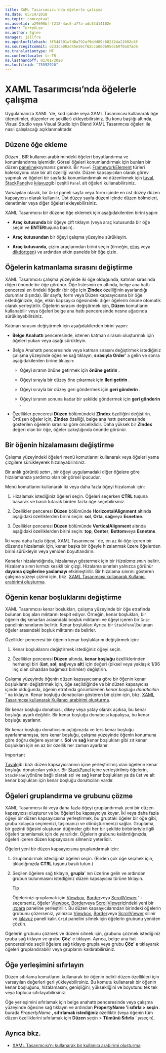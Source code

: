 ```yaml
---
title: XAML Tasarımcısı'nda öğelerle çalışma
ms.date: 05/14/2018
ms.topic: conceptual
ms.assetid: a29690bf-f212-4ac6-a77a-adc53d14102e
author: TerryGLee
ms.author: tglee
manager: jillfra
ms.openlocfilehash: 3f544501a7d8a792af9ddd89c682324a21002c4f
ms.sourcegitcommit: d233ca00ad45e50cf62cca0d0b95dc69f0a87ad6
ms.translationtype: MT
ms.contentlocale: tr-TR
ms.lasthandoff: 01/01/2020
ms.locfileid: "75592926"
---
```

# <a name="work-with-elements-in-xaml-designer"></a>XAML Tasarımcısı’nda öğelerle çalışma

Uygulamanıza XAML 'de, kod içinde veya XAML Tasarımcısı kullanarak öğe (denetimler, düzenler ve şekiller) ekleyebilirsiniz. Bu konu başlığı altında, Visual Studio veya Visual Studio için Blend XAML Tasarımcısı öğeleri ile nasıl çalışılacağı açıklanmaktadır.

## <a name="add-an-element-to-a-layout"></a>Düzene öğe ekleme

*Düzen* , BIR kullanıcı arabirimindeki öğeleri boyutlandırma ve konumlandırma işlemidir. Görsel öğeleri konumlandırmak için bunları bir düzen [paneline](xref:Windows.UI.Xaml.Controls.Panel)koymanız gerekir. Bir `Panel` [FrameworkElement](xref:Windows.UI.Xaml.FrameworkElement) türleri koleksiyonu olan bir alt özelliği vardır. Düzen kapsayıcıları olarak görev yapmak ve öğeleri bir sayfada konumlandırmak ve düzenlemek için [tuval](xref:Windows.UI.Xaml.Controls.Canvas), [StackPanel](xref:Windows.UI.Xaml.Controls.StackPanel)ve [kılavuz](xref:Windows.UI.Xaml.Controls.Grid)gibi çeşitli `Panel` alt öğeleri kullanabilirsiniz.

Varsayılan olarak, bir `Grid` paneli sayfa veya form içinde en üst düzey düzen kapsayıcısı olarak kullanılır. Üst düzey sayfa düzeni içinde düzen bölmeleri, denetimler veya diğer öğeleri ekleyebilirsiniz.

XAML Tasarımcısı bir düzene öğe eklemek için aşağıdakilerden birini yapın:

- **Araç kutusunda** bir öğeye çift tıklayın (veya araç kutusunda bir öğe seçin ve **ENTER**tuşuna basın).

- **Araç kutusundan** bir öğeyi çalışma yüzeyine sürükleyin.

- **Araç kutusunda**, çizim araçlarından birini seçin (örneğin, [elips](xref:Windows.UI.Xaml.Shapes.Ellipse) veya [dikdörtgen](xref:Windows.UI.Xaml.Shapes.Rectangle)) ve ardından etkin panelde bir öğe çizin.

## <a name="change-the-layering-order-of-elements"></a>Öğelerin katmanlama sırasını değiştirme

XAML Tasarımcısı çalışma yüzeyinde iki öğe olduğunda, katman sırasında diğeri önünde bir öğe görünür. Öğe listesinin en altında, belge ana hattı penceresi en öndeki öğedir (bir öğe için **ZIndex** özelliğinin ayarlandığı durumlar dışında). Bir sayfa, form veya Düzen kapsayıcısına bir öğe eklediğinizde, öğe, etkin kapsayıcı öğesindeki diğer öğelerin önüne otomatik olarak yerleştirilir. Öğelerin sırasını değiştirmek için, **Düzen** komutlarını kullanabilir veya öğeleri belge ana hattı penceresinde nesne ağacında sürükleyebilirsiniz.

Katman sırasını değiştirmek için aşağıdakilerden birini yapın:

- **Belge Anahattı** penceresinde, istenen katman sırasını oluşturmak için öğeleri yukarı veya aşağı sürükleyin.

- Belge Anahattı penceresinde veya katman sırasını değiştirmek istediğiniz çalışma yüzeyinde öğesine sağ tıklayın, **sırasıyla Order**' a gelin ve sonra aşağıdakilerden birine tıklayın:

  - Öğeyi sıranın önüne getirmek için **önüne getirin** .

  - Öğeyi sırayla bir düzey öne çıkarmak için **Ileri getirin** .

  - Öğeyi sırayla bir düzey geri göndermek için **geri gönderin** .

  - Öğeyi sıranın sonuna kadar bir şekilde göndermek için **geri gönderin** .

- Özellikler penceresi **Düzen** bölümündeki **ZIndex** özelliğini değiştirin. Örtüşen öğeler için, **ZIndex** özelliği, belge ana hattı penceresinde gösterilen öğelerin sırasına göre önceliklidir. Daha yüksek bir **ZIndex** değeri olan bir öğe, öğeler çakıştığında önünde görünür.

## <a name="change-the-alignment-of-an-element"></a>Bir öğenin hizalamasını değiştirme

Çalışma yüzeyindeki öğeleri menü komutlarını kullanarak veya öğeleri yama çizgilere sürükleyerek hizalayabilirsiniz.

Bir anlık görüntü *satırı* , bir öğeyi uygulamadaki diğer öğelere göre hizalamanıza yardımcı olan bir görsel ipucudur.

Menü komutlarını kullanarak iki veya daha fazla öğeyi hizalamak için:

1. Hizalamak istediğiniz öğeleri seçin. Öğeleri seçerken **CTRL** tuşuna basarak ve basılı tutarak birden fazla öğe seçebilirsiniz.

2. Özellikler penceresi **Düzen** bölümünde **HorizontalAlignment** altında aşağıdaki özelliklerden birini seçin: **sol**, **Orta**, **sağ**veya **Esnetme**.

3. Özellikler penceresi **Düzen** bölümünde **VerticalAlignment** altında aşağıdaki özelliklerden birini seçin: **top**, **Center**, **Bottom**veya **Esnetme**.

İki veya daha fazla öğeyi, XAML Tasarımcısı ' de, en az iki öğe içeren bir düzende hizalamak için, kenar başka bir öğeyle hizalanmak üzere öğelerden birini sürükleyin veya yeniden boyutlandırın.

Kenarlar hizalandığında, hizalamayı göstermek için bir *Hizalama sınırı* belirir. Hizalama sınırı kırmızı kesikli bir çizgi. Hizalama sınırları yalnızca görünür **dayama çizgilerine yaslamayı** etkinleştirilir. Bir hizalama sınırını gösteren çalışma yüzeyi çizimi için, bkz. [XAML Tasarımcısı kullanarak Kullanıcı arabirimi oluşturma](../xaml-tools/creating-a-ui-by-using-xaml-designer-in-visual-studio.md).

## <a name="change-an-elements-margins"></a>Öğenin kenar boşluklarını değiştirme

XAML Tasarımcısı kenar boşlukları, çalışma yüzeyinde bir öğe etrafında bulunan boş alan miktarını tespit ediyor. Örneğin, kenar boşlukları, bir öğenin dış kenarları arasındaki boşluk miktarını ve öğeyi içeren bir `Grid` panelinin sınırlarını belirtir. Kenar boşlukları Ayrıca bir `StackPanel`bulunan öğeler arasındaki boşluk miktarını da belirler.

Özellikler penceresi bir öğenin kenar boşluklarını değiştirmek için:

1. Kenar boşluklarını değiştirmek istediğiniz öğeyi seçin.

2. Özellikler penceresi **Düzen** altında, **kenar boşluğu** özelliklerinden herhangi biri (**üst**, **sol**, **sağ**veya **alt**) için değeri (piksel veya yaklaşık 1/96 inç olan cihazdan bağımsız birimler) değiştirin.

Çalışma yüzeyinde öğenin düzen kapsayıcısına göre bir öğenin kenar boşluklarını değiştirmek için, öğe seçildiğinde ve bir düzen kapsayıcısı içinde olduğunda, öğenin etrafında görüntülenen *kenar boşluğu donatıcıları* ' na tıklayın. Kenar boşluğu donatıcıları gösteren bir çizim için, bkz. [XAML Tasarımcısı kullanarak Kullanıcı arabirimi oluşturma](../xaml-tools/creating-a-ui-by-using-xaml-designer-in-visual-studio.md).

Bir kenar boşluğu donatıcısı, dikey veya yatay olarak açıksa, bu kenar boşluğu ayarlı değildir. Bir kenar boşluğu donatıcısı kapalıysa, bu kenar boşluğu ayarlanır.

Bir kenar boşluğu donatıcısını açtığınızda ve ters kenar boşluğu ayarlanmamışsa, ters kenar boşluğu, çalışma yüzeyinde öğenin konumuna göre doğru değere ayarlanır. **Sol** ve **sağ** kenar boşlukları gibi zıt kenar boşlukları için en az bir özellik her zaman ayarlanır.

> [!IMPORTANT]
> [Tuval](xref:Windows.UI.Xaml.Controls.Canvas)gibi bazı düzen kapsayıcılarının içine yerleştirilmiş olan öğelerin kenar boşluğu donatıcıları yoktur. Bir [StackPanel](xref:Windows.UI.Xaml.Controls.StackPanel) içine yerleştirilmiş öğelerin, `StackPanel`yönüne bağlı olarak sol ve sağ kenar boşlukları ya da üst ve alt kenar boşlukları için kenar boşluğu donatıcıları vardır.

## <a name="group-and-ungroup-elements"></a>Öğeleri gruplandırma ve grubunu çözme

XAML Tasarımcısı iki veya daha fazla öğeyi gruplandırmak yeni bir düzen kapsayıcısı oluşturur ve bu öğeleri bu kapsayıcıya koyar. İki veya daha fazla öğeyi bir düzen kapsayıcısına yerleştirmek, bu gruptaki öğeler bir öğe gibi, grubu kolayca seçmenizi, taşımanızı ve dönüştürmenizi sağlar. Gruplama, bir gezinti öğesini oluşturan düğmeler gibi her bir şekilde birbirleriyle ilgili öğeleri tanımlamak için de yararlıdır. Öğelerin grubunu kaldırdığınızda, öğeleri içeren düzen kapsayıcısını silmeniz yeterlidir.

Öğeleri yeni bir düzen kapsayıcısına gruplandırmak için:

1. Gruplandırmak istediğiniz öğeleri seçin. (Birden çok öğe seçmek için, tıkladığınızda **CTRL** tuşunu basılı tutun.)

2. Seçilen öğelere sağ tıklayın, **grupla**' nın üzerine gelin ve ardından grubun bulunmasını istediğiniz düzen kapsayıcısı türüne tıklayın.

    > [!TIP]
    > Öğelerinizi gruplamak için [Viewbox](xref:Windows.UI.Xaml.Controls.Viewbox), [Border](xref:Windows.UI.Xaml.Controls.Border)veya [ScrollViewer](xref:Windows.UI.Xaml.Controls.ScrollViewer) ' ı seçerseniz, öğeler [Viewbox](xref:Windows.UI.Xaml.Controls.Viewbox), [Border](xref:Windows.UI.Xaml.Controls.Border)veya [ScrollViewer](xref:Windows.UI.Xaml.Controls.ScrollViewer)içindeki yeni bir [ızgara](xref:Windows.UI.Xaml.Controls.Grid) paneline yerleştirilir. Bu düzen kapsayıcılarından birindeki öğelerin grubunu çözerseniz, yalnızca [Viewbox](xref:Windows.UI.Xaml.Controls.Viewbox), [Border](xref:Windows.UI.Xaml.Controls.Border)veya [ScrollViewer](xref:Windows.UI.Xaml.Controls.ScrollViewer) silinir ve [kılavuz](xref:Windows.UI.Xaml.Controls.Grid) paneli kalır. `Grid` panelini silmek için öğelerin grubunu yeniden çözün.

Öğelerin grubunu çözmek ve düzeni silmek için, grubunu çözmek istediğiniz gruba sağ tıklayın ve grubu **Çöz**' e tıklayın. Ayrıca, belge ana hat penceresinde seçili öğelere sağ tıklayıp grupla veya grubu **Çöz**' **e** tıklayarak öğeleri gruplandırabilir veya gruplarını kaldırabilirsiniz.

## <a name="reset-the-element-layout"></a>Öğe yerleşimini sıfırlayın

Düzen sıfırlama komutlarını kullanarak bir öğenin belirli düzen özellikleri için varsayılan değerleri geri yükleyebilirsiniz. Bu komutu kullanarak bir öğenin kenar boşluğunu, hizalamasını, genişliğini, yüksekliğini ve boyutunu tek tek veya topluca sıfırlayabilirsiniz.

Öğe yerleşimini sıfırlamak için belge anahattı penceresinde veya çalışma yüzeyinde öğesine sağ tıklayın ve ardından **PropertyName 'i sıfırla > seçin** . burada *PropertyName* **, sıfırlamak istediğiniz** özelliktir (veya öğenin tüm düzen özelliklerini sıfırlamak için **Düzen** seçin > **Tümünü Sıfırla** *' yı*seçin).

## <a name="see-also"></a>Ayrıca bkz.

- [XAML Tasarımcısı’nı kullanarak bir kullanıcı arabirimi oluşturma](../xaml-tools/creating-a-ui-by-using-xaml-designer-in-visual-studio.md)
